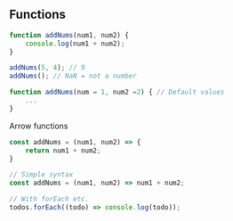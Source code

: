 ## Functions

```javascript
function addNums(num1, num2) {
    console.log(num1 + num2);
}

addNums(5, 4); // 9
addNums(); // NaN = not a number

function addNums(num = 1, num2 =2) { // Default values
    ...
}
```

Arrow functions
```javascript
const addNums = (num1, num2) => {
    return num1 + num2;
}

// Simple syntax
const addNums = (num1, num2) => num1 + num2;

// With forEach etc.
todos.forEach((todo) => console.log(todo));
```
